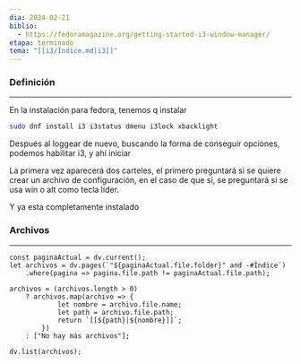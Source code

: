 ```yaml
---
dia: 2024-02-21
biblio:
  - https://fedoramagazine.org/getting-started-i3-window-manager/
etapa: terminado
tema: "[[i3/Índice.md|i3]]"
---
```

### Definición
---
En la instalación para fedora, tenemos q instalar 
```bash
sudo dnf install i3 i3status dmenu i3lock xbacklight 
```

Después al loggear de nuevo, buscando la forma de conseguir opciones, podemos habilitar i3, y ahí iniciar

La primera vez aparecerá dos carteles, el primero preguntará si se quiere crear un archivo de configuración, en el caso de que sí, se preguntará si se usa win o alt como tecla líder.

Y ya esta completamente instalado


### Archivos
---
```dataviewjs 
const paginaActual = dv.current();
let archivos = dv.pages(`"${paginaActual.file.folder}" and -#Índice`)
	.where(pagina => pagina.file.path != paginaActual.file.path);

archivos = (archivos.length > 0) 
	? archivos.map(archivo => {
			let nombre = archivo.file.name;
			let path = archivo.file.path;
			return `[[${path}|${nombre}]]`;
		}) 
	: ["No hay más archivos"];

dv.list(archivos);	
```